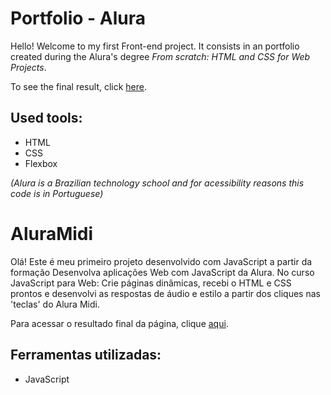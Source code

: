 # Portfolio - Alura

Hello! Welcome to my first Front-end project. It consists in an portfolio created during the Alura's degree *From scratch: HTML and CSS for Web Projects*.

To see the final result, click [here](https://portfolio-alura-ecru-two.vercel.app/).

## Used tools:

* HTML
* CSS
* Flexbox

*(Alura is a Brazilian technology school and for acessibility reasons this code is in Portuguese)*

#

# AluraMidi
Olá! Este é meu primeiro projeto desenvolvido com JavaScript a partir da formação Desenvolva aplicações Web com JavaScript da Alura. No curso JavaScript para Web: Crie páginas dinâmicas, recebi o HTML e CSS prontos e desenvolvi as respostas de áudio e estilo a partir dos cliques nas 'teclas' do Alura Midi.

Para acessar o resultado final da página, clique [aqui](https://aluramidi-jade-sigma.vercel.app/).

## Ferramentas utilizadas:

* JavaScript
